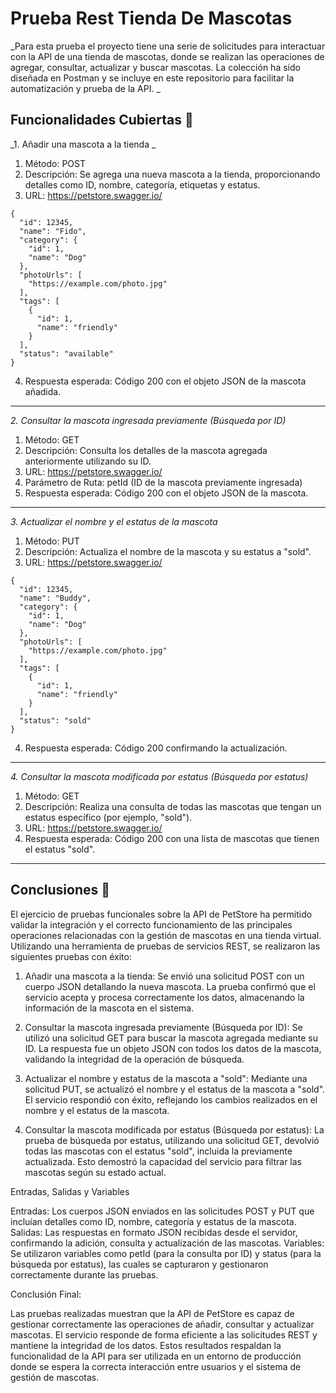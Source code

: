# Prueba Rest Tienda De Mascotas

_Para esta prueba el proyecto tiene una serie de solicitudes para interactuar con la API de una tienda de mascotas, donde se realizan las operaciones de agregar, consultar, actualizar y buscar mascotas. La colección ha sido diseñada en Postman y se incluye en este repositorio para facilitar la automatización y prueba de la API. _

## Funcionalidades Cubiertas 🚀

_1. Añadir una mascota a la tienda _

1. Método: POST
2. Descripción: Se agrega una nueva mascota a la tienda, proporcionando detalles como ID, nombre, categoría, etiquetas y estatus.
3. URL: https://petstore.swagger.io/

```
{
  "id": 12345,
  "name": "Fido",
  "category": {
    "id": 1,
    "name": "Dog"
  },
  "photoUrls": [
    "https://example.com/photo.jpg"
  ],
  "tags": [
    {
      "id": 1,
      "name": "friendly"
    }
  ],
  "status": "available"
}

```
4. Respuesta esperada: Código 200 con el objeto JSON de la mascota añadida.

----------------------------------------------------------------

_2. Consultar la mascota ingresada previamente (Búsqueda por ID)_

1. Método: GET
2. Descripción: Consulta los detalles de la mascota agregada anteriormente utilizando su ID.
3. URL: https://petstore.swagger.io/
4. Parámetro de Ruta: petId (ID de la mascota previamente ingresada)
5. Respuesta esperada: Código 200 con el objeto JSON de la mascota.
------------------------------------------------------------------------

_3. Actualizar el nombre y el estatus de la mascota_

1. Método: PUT
2. Descripción: Actualiza el nombre de la mascota y su estatus a "sold".
3. URL:  https://petstore.swagger.io/

```
{
  "id": 12345,
  "name": "Buddy",
  "category": {
    "id": 1,
    "name": "Dog"
  },
  "photoUrls": [
    "https://example.com/photo.jpg"
  ],
  "tags": [
    {
      "id": 1,
      "name": "friendly"
    }
  ],
  "status": "sold"
}

```
4. Respuesta esperada: Código 200 confirmando la actualización.

-------------------------------------------------------------------------

_4. Consultar la mascota modificada por estatus (Búsqueda por estatus)_

1. Método: GET
2. Descripción: Realiza una consulta de todas las mascotas que tengan un estatus específico (por ejemplo, "sold").
3. URL: https://petstore.swagger.io/
4. Respuesta esperada: Código 200 con una lista de mascotas que tienen el estatus "sold".

------------------------------------------------------------------------------

## Conclusiones 🚀

El ejercicio de pruebas funcionales sobre la API de PetStore ha permitido validar la integración y el correcto funcionamiento de las principales operaciones relacionadas con la gestión de mascotas en una tienda virtual. Utilizando una herramienta de pruebas de servicios REST, se realizaron las siguientes pruebas con éxito:

1. Añadir una mascota a la tienda: Se envió una solicitud POST con un cuerpo JSON detallando la nueva mascota. La prueba confirmó que el servicio acepta y procesa correctamente los datos, almacenando la información de la mascota en el sistema.

2. Consultar la mascota ingresada previamente (Búsqueda por ID): Se utilizó una solicitud GET para buscar la mascota agregada mediante su ID. La respuesta fue un objeto JSON con todos los datos de la mascota, validando la integridad de la operación de búsqueda.

3. Actualizar el nombre y estatus de la mascota a "sold": Mediante una solicitud PUT, se actualizó el nombre y el estatus de la mascota a "sold". El servicio respondió con éxito, reflejando los cambios realizados en el nombre y el estatus de la mascota.

4. Consultar la mascota modificada por estatus (Búsqueda por estatus): La prueba de búsqueda por estatus, utilizando una solicitud GET, devolvió todas las mascotas con el estatus "sold", incluida la previamente actualizada. Esto demostró la capacidad del servicio para filtrar las mascotas según su estado actual.

Entradas, Salidas y Variables

Entradas: Los cuerpos JSON enviados en las solicitudes POST y PUT que incluían detalles como ID, nombre, categoría y estatus de la mascota.
Salidas: Las respuestas en formato JSON recibidas desde el servidor, confirmando la adición, consulta y actualización de las mascotas.
Variables: Se utilizaron variables como petId (para la consulta por ID) y status (para la búsqueda por estatus), las cuales se capturaron y gestionaron correctamente durante las pruebas.

Conclusión Final:

Las pruebas realizadas muestran que la API de PetStore es capaz de gestionar correctamente las operaciones de añadir, consultar y actualizar mascotas. El servicio responde de forma eficiente a las solicitudes REST y mantiene la integridad de los datos. Estos resultados respaldan la funcionalidad de la API para ser utilizada en un entorno de producción donde se espera la correcta interacción entre usuarios y el sistema de gestión de mascotas.



